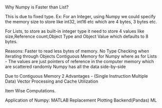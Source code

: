 
Why Numpy is Faster than List?

This is due to fixed type.
Ex: For an Integer, using Numpy we could specify the memory size to store like int32, int16 etc
which are 4 bytes, 3 bytes etc.

For Lists, to store as built-in integer type it need to store 4 values like size,Reference count,Object Type
and Object Value which defaults to 8 bytes.

Reasons:
Faster to read less bytes of memory.
No Type Checking when iterating through Objects
Contiguous Memory for Numpy where as for Lists - The values are just pointers of reference
in the computer memory which are scattered randomly
Numpy has all the data side-by-side

Due to  Contiguous Memory 2 Advantages - (Single Instruction Multiple Data) Vector Processing
and Cache Utilization

Item Wise Computations.

Application of Numpy:
MATLAB Replacement
Plotting
Backend(Pandas)
ML
